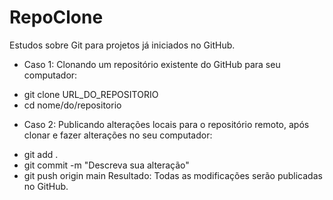 # RepoClone


Estudos sobre Git para projetos já iniciados no GitHub.

* Caso 1: Clonando um repositório existente do GitHub para seu computador:

- git clone URL_DO_REPOSITORIO
- cd nome/do/repositorio

* Caso 2: Publicando alterações locais para o repositório remoto, após clonar e fazer alterações no seu computador:

- git add .
- git commit -m "Descreva sua alteração"
- git push origin main Resultado: Todas as modificações serão publicadas no GitHub.



